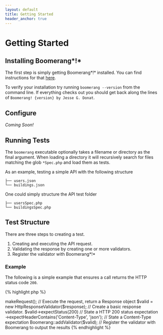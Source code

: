 ```yaml
---
layout: default
title: Getting Started
header_anchor: true
---
```


# Getting Started

## Installing Boomerang*!*

The first step is simply getting Boomerang*!* installed. You can find instructions for that [here](install.html).

To verify your installation try running `boomerang --version` from the command line.  If everything checks out you should get back along the lines of `Boomerang! {version} by Jesse G. Donat`.

## Configure

*Coming Soon!*

## Running Tests

The `boomerang` executable optionally takes a filename or directory as the final argument.
When loading a directory it will recursively search for files matching the glob `*Spec.php` and load them as tests.

As an example, testing a simple API with the following structure
	
	├── users.json
	└── buildings.json
	
One could simply structure the API test folder

	
	├── usersSpec.php
	└── buildingsSpec.php
	
## Test Structure

There are three steps to creating a test.

1. Creating and executing the API request.
2. Validating the response by creating one or more validators.
3. Register the validator with Boomerang*!* 
	
### Example

The following is a simple example that ensures a call returns the HTTP status code `200`. 
	
{% highlight php %}
<?php

namespace Boomerang;

$req      = new HttpRequest('http://httpbin.org/get'); // Create the API Request
$response = $req->makeRequest();                   // Execute the request, return a Response object

$valid = new HttpResponseValidator($response); // Create a basic response validator.
$valid->expectStatus(200)                  // State a HTTP 200 status expectation
      ->expectHeaderContains('Content-Type', 'json'); // State a Content-Type expectation

Boomerang::addValidator($valid); // Register the validator with Boomerang to output the results
{% endhighlight %}


